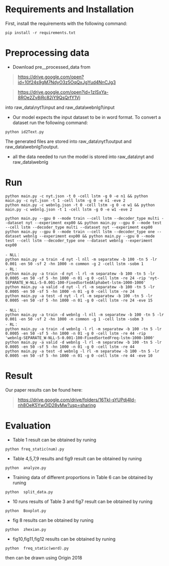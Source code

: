 # Requirements and Installation
First, install the requirements with the following command:
```
pip install -r requirements.txt
```

# Preprocessing data
- Download pre__processed_data from

>  https://drive.google.com/open?id=10f24s9gM7NdyO3z5OqQxJgYud4NnCJg3

>  https://drive.google.com/open?id=1zISxYa-8ROe2Zv8iRc82jY9QsQrfY1Vj

into raw_data\nyt1\input and raw_data\webnlg1\input

- Our model expects the input dataset to be in word format. To convert a dataset run the following command:
```
python id2Text.py
```
The generated files are stored into raw_data\nyt1\output and raw_data\webnlg1\output.

- all the data needed to run the model is stored into raw_data\nyt and raw_data\webnlg

# Run
```
python main.py -c nyt.json -t 0 -cell lstm -g 0 -e n1 && python main.py -c nyt.json -t 1 -cell lstm -g 0 -e n1 -eve 2
python main.py -c webnlg.json -t 0 -cell lstm -g 0 -e w1 && python main.py -c webnlg.json -t 1 -cell lstm -g 0 -e w1 -eve 2
```

```
python main.py --gpu 0 --mode train --cell lstm --decoder_type multi --dataset nyt --experiment exp00 && python main.py --gpu 0 --mode test --cell lstm --decoder_type multi --dataset nyt --experiment exp00
python main.py --gpu 0 --mode train --cell lstm --decoder_type one --dataset webnlg --experiment exp00 && python main.py --gpu 0 --mode test --cell lstm --decoder_type one --dataset webnlg --experiment exp00
```

```
- NLL：
python main.py -a train -d nyt -l nll -m separatew -b 100 -tn 5 -lr 0.001 -en 50 -sf 2 -hn 1000 -n common -g 2 -cell lstm -sobm 1
- RL：
python main.py -a train -d nyt -l rl -m separatew -b 100 -tn 5 -lr 0.0005 -en 50 -sf 5 -hn 1000 -n 01 -g 0 -cell lstm -re 24 -rip 'nyt-SEPARATE_W-NLL-5-0.001-100-FixedSortedAlphabet-lstm-1000-1000'
python main.py -a valid -d nyt -l rl -m separatew -b 100 -tn 5 -lr 0.0005 -en 50 -sf 5 -hn 1000 -n 01 -g 0 -cell lstm -re 24
python main.py -a test -d nyt -l rl -m separatew -b 100 -tn 5 -lr 0.0005 -en 50 -sf 5 -hn 1000 -n 01 -g 0 -cell lstm -re 24 -eve 15
```

```
- NLL：
python main.py -a train -d webnlg -l nll -m separatew -b 100 -tn 5 -lr 0.001 -en 50 -sf 2 -hn 1000 -n common -g 1 -cell lstm -sobm 3
- RL：
python main.py -a train -d webnlg -l rl -m separatew -b 100 -tn 5 -lr 0.0005 -en 50 -sf 5 -hn 1000 -n 01 -g 0 -cell lstm -re 44 -rip 'webnlg-SEPARATE_W-NLL-5-0.001-100-FixedSortedFreq-lstm-1000-1000'
python main.py -a valid -d webnlg -l rl -m separatew -b 100 -tn 5 -lr 0.0005 -en 50 -sf 5 -hn 1000 -n 01 -g 0 -cell lstm -re 44
python main.py -a test -d webnlg -l rl -m separatew -b 100 -tn 5 -lr 0.0005 -en 50 -sf 5 -hn 1000 -n 01 -g 0 -cell lstm -re 44 -eve 10
```

# Result
Our paper results can be found here:

>  https://drive.google.com/drive/folders/16TkI-sYUPdj4Id-nh8OeK5YwOlD28yMw?usp=sharing 

# Evaluation
- Table 1 result can be obtained by runing
```
python freq_static(num).py
```

- Table 4,5,7,9 results and fig9 result can be obtained by runing
```
python  analyze.py
``` 

- Training data of different proportions in Table 6 can be obtained by runing
 ```
python  split_data.py
``` 

 - 10 runs results of Table 3 and fig7 result can be obtained by runing
```
python  Boxplot.py
``` 

- fig 8 results can be obtained by runing
```
python  zhexian.py
``` 

- fig10,fig11,fig12 results can be obtained by runing
```
python  freq_static(word).py
``` 
then can be drawn using Origin 2018





 

